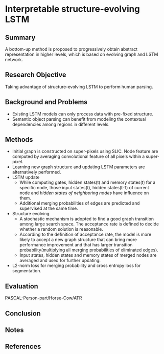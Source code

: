 # Interpretable structure-evolving LSTM
## Summary
A bottom-up method is proposed to progressively obtain abstract representation in higher levels, which is based on evolving graph and LSTM network.
## Research Objective
Taking advantage of structure-evolving LSTM to perform human parsing.
## Background and Problems
- Existing LSTM models can only process data with pre-fixed structure.
- Semantic object parsing can benefit from modeling the contextual dependencies among regions in different levels.
## Methods
- Initial graph is constructed on super-pixels using SLIC. Node feature are computed by averaging convolutional feature of all pixels within a super-pixel.
- Learning new graph structure and updating LSTM parameters are alternatively performed.
-  LSTM update
	- While computing gates, hidden states(t) and memory states(t) for a specific node, those input states(t), hidden states(t-1) of current node and *hidden states of neighboring nodes* have influence on them.
	-  Additional merging probabilities of edges are predicted and supervised at the same time.
- Structure evolving
	- A stochastic mechanism is adopted to find a good graph transition among large search space. The acceptance rate is defined to decide whether a random solution is reasonable.
	- According to the definition of acceptance rate, the model is more likely to accept a new graph structure that can bring more performance improvement and that has larger transition probability(multiplying all merging probabilities of eliminated edges).
	- Input states, hidden states and memory states of merged nodes are averaged and used for further updating.
- L2-norm loss for merging probability and cross entropy loss for segmentation.
## Evaluation
PASCAL-Person-part/Horse-Cow/ATR
## Conclusion

## Notes

## References
<!--stackedit_data:
eyJoaXN0b3J5IjpbNzcwNzMwMDQ0LDExNTYyNDA3MDksLTE4Nj
gzMzk5ODYsMjEzNzIwMjU0NywtNDg1MjQzMjE4LC0xMTA1NTI1
MzIyLDQyMDM0MzM2NiwtOTY4MzM5NDI5LDM1MDIxODA3MV19
-->
